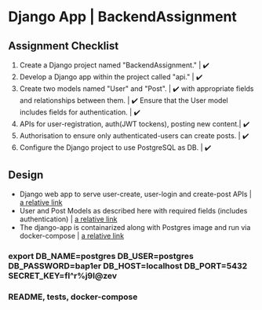 # Django App | BackendAssignment


    
## Assignment Checklist 
1. Create a Django project named "BackendAssignment."                 | :heavy_check_mark: 
2. Develop a Django app within the project called "api."              | :heavy_check_mark: 
3. Create two models named "User" and "Post".                         | :heavy_check_mark: 
   with appropriate fields and relationships between them.            | :heavy_check_mark: 
   Ensure that the User model includes fields for authentication.     | :heavy_check_mark: 
4. APIs for user-registration, auth(JWT tockens), posting new content.| :heavy_check_mark: 
5. Authorisation to ensure only authenticated-users can create posts. | :heavy_check_mark: 
6. Configure the Django project to use PostgreSQL as DB.              | :heavy_check_mark: 


## Design
* Django web app to serve user-create, user-login and create-post APIs                   | [a relative link](BackendAssignment/api/urls.py)
* User and Post Models as described here with required fields (includes authentication)  | [a relative link](BackendAssignment/api/models.py)
* The django-app is containarized along with Postgres image and run via docker-compose   | [a relative link](docker-compose.yml)

### export DB_NAME=postgres DB_USER=postgres DB_PASSWORD=bap1er DB_HOST=localhost DB_PORT=5432 SECRET_KEY=fl^r%j9l@zev
### README, tests, docker-compose